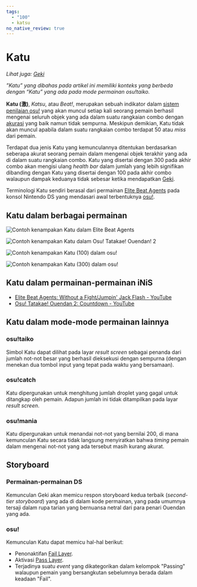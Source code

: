 ```yaml
---
tags:
  - "100"
  - katsu
no_native_review: true
---
```


# Katu

*Lihat juga: [Geki](/wiki/Geki)*

*”Katu” yang dibahas pada artikel ini memiliki konteks yang berbeda dengan “Katu” yang ada pada mode permainan osu!taiko.*

**Katu (激)**, *Katsu*, atau *Beat!*, merupakan sebuah indikator dalam [sistem penilaian osu!](/wiki/Score) yang akan muncul setiap kali seorang pemain berhasil mengenai seluruh objek yang ada dalam suatu rangkaian combo dengan [akurasi](/wiki/Gameplay/Accuracy) yang baik namun tidak sempurna. Meskipun demikian, Katu tidak akan muncul apabila dalam suatu rangkaian combo terdapat 50 atau *miss* dari pemain.

Terdapat dua jenis Katu yang kemunculannya ditentukan berdasarkan seberapa akurat seorang pemain dalam mengenai objek terakhir yang ada di dalam suatu rangkaian combo. Katu yang disertai dengan 300 pada akhir combo akan mengisi ulang *health bar* dalam jumlah yang lebih signifikan dibanding dengan Katu yang disertai dengan 100 pada akhir combo walaupun dampak keduanya tidak sebesar ketika mendapatkan [Geki](/wiki/Geki).

Terminologi Katu sendiri berasal dari permainan [Elite Beat Agents](/wiki/iNiS_games) pada konsol Nintendo DS yang mendasari awal terbentuknya [osu!](/wiki/Game_mode).

## Katu dalam berbagai permainan

![Contoh kenampakan Katu dalam Elite Beat Agents](img/eba-without-100k.jpg "Contoh kenampakan Katu dalam Elite Beat Agents")

![Contoh kenampakan Katu dalam Osu! Tatakae! Ouendan! 2](img/oto-countdwn-300k.jpg "Contoh kenampakan Katu dalam Osu! Tatakae! Ouendan! 2")

![Contoh kenampakan Katu (100) dalam osu!](img/osu-cutepnth-100k.jpg "Contoh kenampakan Katu (100) dalam osu!")

![Contoh kenampakan Katu (300) dalam osu!](img/osu-stardisc-300k.jpg "Contoh kenampakan Katu (300) dalam osu!")

## Katu dalam permainan-permainan iNiS

- [Elite Beat Agents: Without a Fight/Jumpin' Jack Flash - YouTube](https://www.youtube.com/watch?v=wPOCmzY_fqs)
- [Osu! Tatakae! Ouendan 2: Countdown - YouTube](https://www.youtube.com/watch?v=6us1tY8jOSI)

## Katu dalam mode-mode permainan lainnya

### osu!taiko

Simbol Katu dapat dilihat pada layar *result screen* sebagai penanda dari jumlah not-not besar yang berhasil dieksekusi dengan sempurna (dengan menekan dua tombol input yang tepat pada waktu yang bersamaan).

### osu!catch

Katu dipergunakan untuk menghitung jumlah droplet yang gagal untuk ditangkap oleh pemain. Adapun jumlah ini tidak ditampilkan pada layar *result screen*.

### osu!mania

Katu dipergunakan untuk menandai not-not yang bernilai 200, di mana kemunculan Katu secara tidak langsung menyiratkan bahwa *timing* pemain dalam mengenai not-not yang ada tersebut masih kurang akurat.

## Storyboard

### Permainan-permainan DS

Kemunculan Geki akan memicu respon storyboard kedua terbaik (*second-tier storyboard*) yang ada di dalam kode permainan, yang pada umumnya tersaji dalam rupa tarian yang bernuansa netral dari para penari Ouendan yang ada.

### osu!

Kemunculan Katu dapat memicu hal-hal berikut:

- Penonaktifan [Fail Layer](/wiki/Storyboard/Scripting/General_Rules#layers).
- Aktivasi [Pass Layer](/wiki/Storyboard/Scripting/General_Rules#layers).
- Terjadinya suatu *event* yang dikategorikan dalam kelompok "Passing" walaupun pemain yang bersangkutan sebelumnya berada dalam keadaan "Fail".

